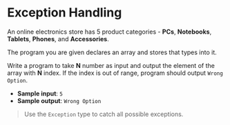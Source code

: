 # Exception Handling

An online electronics store has 5 product categories - **PCs**, **Notebooks**, **Tablets**, **Phones**, and **Аccessories**.

The program you are given declares an array and stores that types into it.

Write a program to take **N** number as input and output the element of the array with **N** index. If the index is out of range, program should output `Wrong Option`.

- **Sample input**: `5`
- **Sample output**: `Wrong Option`

>Use the `Exception` type to catch all possible exceptions.
